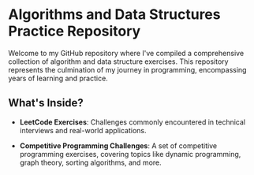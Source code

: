 # Algorithms and Data Structures Practice Repository

Welcome to my GitHub repository where I've compiled a comprehensive collection of algorithm and data structure exercises. This repository represents the culmination of my journey in programming, encompassing years of learning and practice.

## What's Inside?

- **LeetCode Exercises**: Challenges commonly encountered in technical interviews and real-world applications.

- **Competitive Programming Challenges**: A set of competitive programming exercises, covering topics like dynamic programming, graph theory, sorting algorithms, and more.
